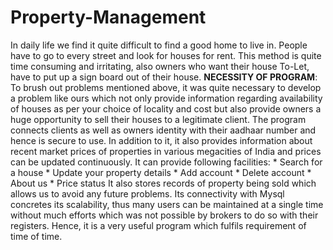 # Property-Management
In daily life we find it quite difficult to find a good home to live in. People have to go to every street and look for houses for rent. This method is quite time consuming and irritating, also owners who want their house To-Let, have to put up a sign board out of their house.
**NECESSITY OF PROGRAM**: To brush out problems mentioned above, it was quite necessary to develop a problem like ours which not only provide information regarding availability of houses as per your choice of locality and cost but also provide owners a huge opportunity to sell their houses to a legitimate client. The program connects clients as well as owners identity with their aadhaar number and hence is secure to use.
In addition to it, it also provides information about recent market prices of properties in various megacities of India and prices can be updated continuously. It can provide following facilities:
    * Search for a house
    * Update your property details
    * Add account 
    * Delete account
    * About us 
    * Price status
It also stores records of property being sold which allows us to avoid any future problems. Its connectivity with Mysql concretes its scalability, thus many users can be maintained at a single time without much efforts which was not possible by brokers to do so with their registers. Hence, it is a very useful program which fulfils requirement of time of time.   

